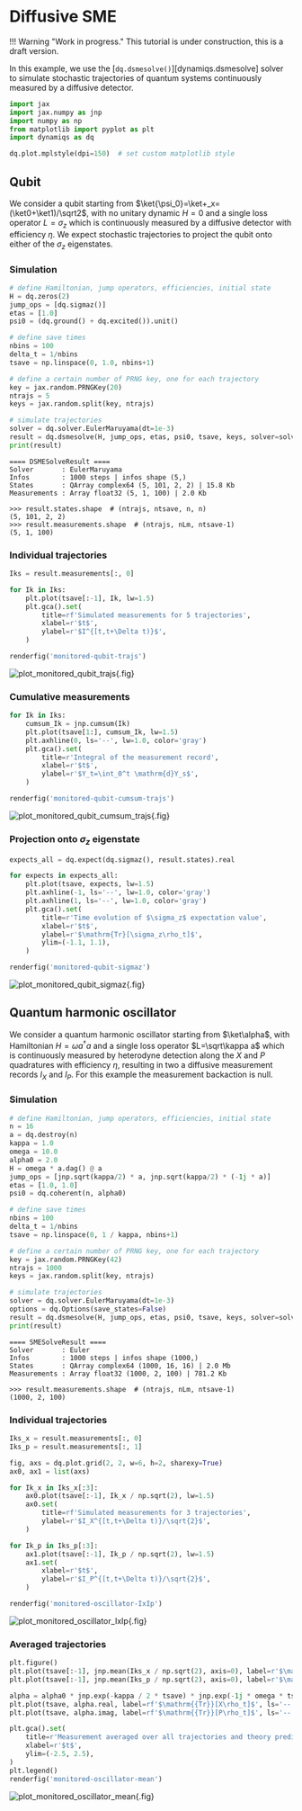 # Diffusive SME

!!! Warning "Work in progress."
    This tutorial is under construction, this is a draft version.

In this example, we use the [`dq.dsmesolve()`][dynamiqs.dsmesolve] solver to simulate stochastic trajectories of quantum systems continuously measured by a diffusive detector.

```python
import jax
import jax.numpy as jnp
import numpy as np
from matplotlib import pyplot as plt
import dynamiqs as dq

dq.plot.mplstyle(dpi=150)  # set custom matplotlib style
```

## Qubit

We consider a qubit starting from $\ket{\psi_0}=\ket+_x=(\ket0+\ket1)/\sqrt2$, with no unitary dynamic $H=0$ and a single loss operator $L=\sigma_z$ which is continuously measured by a diffusive detector with efficiency $\eta$. We expect stochastic trajectories to project the qubit onto either of the $\sigma_z$ eigenstates.

### Simulation

```python
# define Hamiltonian, jump operators, efficiencies, initial state
H = dq.zeros(2)
jump_ops = [dq.sigmaz()]
etas = [1.0]
psi0 = (dq.ground() + dq.excited()).unit()

# define save times
nbins = 100
delta_t = 1/nbins
tsave = np.linspace(0, 1.0, nbins+1)

# define a certain number of PRNG key, one for each trajectory
key = jax.random.PRNGKey(20)
ntrajs = 5
keys = jax.random.split(key, ntrajs)

# simulate trajectories
solver = dq.solver.EulerMaruyama(dt=1e-3)
result = dq.dsmesolve(H, jump_ops, etas, psi0, tsave, keys, solver=solver)
print(result)
```

```text title="Output"
==== DSMESolveResult ====
Solver       : EulerMaruyama
Infos        : 1000 steps | infos shape (5,)
States       : QArray complex64 (5, 101, 2, 2) | 15.8 Kb
Measurements : Array float32 (5, 1, 100) | 2.0 Kb
```

```pycon
>>> result.states.shape  # (ntrajs, ntsave, n, n)
(5, 101, 2, 2)
>>> result.measurements.shape  # (ntrajs, nLm, ntsave-1)
(5, 1, 100)
```

### Individual trajectories

```python
Iks = result.measurements[:, 0]
```

```python
for Ik in Iks:
    plt.plot(tsave[:-1], Ik, lw=1.5)
    plt.gca().set(
        title=rf'Simulated measurements for 5 trajectories',
        xlabel=r'$t$',
        ylabel=r'$I^{[t,t+\Delta t)}$',
    )

renderfig('monitored-qubit-trajs')
```

![plot_monitored_qubit_trajs](../../figs_docs/monitored-qubit-trajs.png){.fig}

### Cumulative measurements

```python
for Ik in Iks:
    cumsum_Ik = jnp.cumsum(Ik)
    plt.plot(tsave[1:], cumsum_Ik, lw=1.5)
    plt.axhline(0, ls='--', lw=1.0, color='gray')
    plt.gca().set(
        title=r'Integral of the measurement record',
        xlabel=r'$t$',
        ylabel=r'$Y_t=\int_0^t \mathrm{d}Y_s$',
    )

renderfig('monitored-qubit-cumsum-trajs')
```

![plot_monitored_qubit_cumsum_trajs](../../figs_docs/monitored-qubit-cumsum-trajs.png){.fig}

### Projection onto $\sigma_z$ eigenstate

```python
expects_all = dq.expect(dq.sigmaz(), result.states).real

for expects in expects_all:
    plt.plot(tsave, expects, lw=1.5)
    plt.axhline(-1, ls='--', lw=1.0, color='gray')
    plt.axhline(1, ls='--', lw=1.0, color='gray')
    plt.gca().set(
        title=r'Time evolution of $\sigma_z$ expectation value',
        xlabel=r'$t$',
        ylabel=r'$\mathrm{Tr}[\sigma_z\rho_t]$',
        ylim=(-1.1, 1.1),
    )

renderfig('monitored-qubit-sigmaz')
```

![plot_monitored_qubit_sigmaz](../../figs_docs/monitored-qubit-sigmaz.png){.fig}

## Quantum harmonic oscillator

We consider a quantum harmonic oscillator starting from $\ket\alpha$, with Hamiltonian $H=\omega a^\dagger a$ and a single loss operator $L=\sqrt\kappa a$ which is continuously measured by heterodyne detection along the $X$ and $P$ quadratures with efficiency $\eta$, resulting in two a diffusive measurement records $I_X$ and $I_P$. For this example the measurement backaction is null.

### Simulation

```python
# define Hamiltonian, jump operators, efficiencies, initial state
n = 16
a = dq.destroy(n)
kappa = 1.0
omega = 10.0
alpha0 = 2.0
H = omega * a.dag() @ a
jump_ops = [jnp.sqrt(kappa/2) * a, jnp.sqrt(kappa/2) * (-1j * a)]
etas = [1.0, 1.0]
psi0 = dq.coherent(n, alpha0)

# define save times
nbins = 100
delta_t = 1/nbins
tsave = np.linspace(0, 1 / kappa, nbins+1)

# define a certain number of PRNG key, one for each trajectory
key = jax.random.PRNGKey(42)
ntrajs = 1000
keys = jax.random.split(key, ntrajs)

# simulate trajectories
solver = dq.solver.EulerMaruyama(dt=1e-3)
options = dq.Options(save_states=False)
result = dq.dsmesolve(H, jump_ops, etas, psi0, tsave, keys, solver=solver, options=options)
print(result)
```

```text title="Output"
==== SMESolveResult ====
Solver       : Euler
Infos        : 1000 steps | infos shape (1000,)
States       : QArray complex64 (1000, 16, 16) | 2.0 Mb
Measurements : Array float32 (1000, 2, 100) | 781.2 Kb
```

```pycon
>>> result.measurements.shape  # (ntrajs, nLm, ntsave-1)
(1000, 2, 100)
```

### Individual trajectories

```python
Iks_x = result.measurements[:, 0]
Iks_p = result.measurements[:, 1]
```

```python
fig, axs = dq.plot.grid(2, 2, w=6, h=2, sharexy=True)
ax0, ax1 = list(axs)

for Ik_x in Iks_x[:3]:
    ax0.plot(tsave[:-1], Ik_x / np.sqrt(2), lw=1.5)
    ax0.set(
        title=rf'Simulated measurements for 3 trajectories',
        ylabel=r'$I_X^{[t,t+\Delta t)}/\sqrt{2}$',
    )

for Ik_p in Iks_p[:3]:
    ax1.plot(tsave[:-1], Ik_p / np.sqrt(2), lw=1.5)
    ax1.set(
        xlabel=r'$t$',
        ylabel=r'$I_P^{[t,t+\Delta t)}/\sqrt{2}$',
    )

renderfig('monitored-oscillator-IxIp')
```

![plot_monitored_oscillator_IxIp](../../figs_docs/monitored-oscillator-IxIp.png){.fig}


### Averaged trajectories

```python
plt.figure()
plt.plot(tsave[:-1], jnp.mean(Iks_x / np.sqrt(2), axis=0), label=r'$\mathbb{E}[I_X/\sqrt{2}]$')
plt.plot(tsave[:-1], jnp.mean(Iks_p / np.sqrt(2), axis=0), label=r'$\mathbb{E}[I_P/\sqrt{2}]$')

alpha = alpha0 * jnp.exp(-kappa / 2 * tsave) * jnp.exp(-1j * omega * tsave)
plt.plot(tsave, alpha.real, label=rf'$\mathrm{{Tr}}[X\rho_t]$', ls='--', color='gray')
plt.plot(tsave, alpha.imag, label=rf'$\mathrm{{Tr}}[P\rho_t]$', ls='--', color='gray')

plt.gca().set(
    title=r'Measurement averaged over all trajectories and theory prediction',
    xlabel=r'$t$',
    ylim=(-2.5, 2.5),
)
plt.legend()
renderfig('monitored-oscillator-mean')
```

![plot_monitored_oscillator_mean](../../figs_docs/monitored-oscillator-mean.png){.fig}
